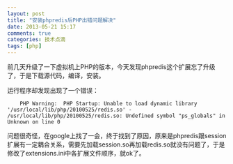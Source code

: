 ```yaml
---
layout: post
title: "安装phpredis后PHP出错问题解决"
date: 2013-05-21 15:17
comments: true
categories: 技术点滴
tags: [php]
---
```


前几天升级了一下虚拟机上PHP的版本，今天发现phpredis这个扩展忘了升级了，于是下载源代码，编译，安装。

运行程序却发现出现了一个错误：
```
    PHP Warning:  PHP Startup: Unable to load dynamic library '/usr/local/lib/php/20100525/redis.so' - /usr/local/lib/php/20100525/redis.so: Undefined symbol "ps_globals" in Unknown on line 0
```
问题很奇怪，在google上找了一会，终于找到了原因，原来是phpredis跟session扩展有一定耦合关系，需要先加载session.so再加载redis.so就没有问题了，于是修改了extensions.ini中各扩展文件顺序，就ok了。
